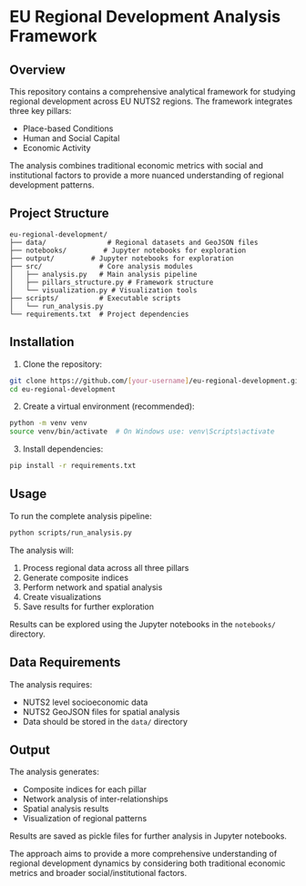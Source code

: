 # EU Regional Development Analysis Framework

## Overview
This repository contains a comprehensive analytical framework for studying regional development across EU NUTS2 regions. The framework integrates three key pillars:
- Place-based Conditions
- Human and Social Capital
- Economic Activity

The analysis combines traditional economic metrics with social and institutional factors to provide a more nuanced understanding of regional development patterns.

## Project Structure
```
eu-regional-development/
├── data/               # Regional datasets and GeoJSON files
├── notebooks/         # Jupyter notebooks for exploration
├── output/         # Jupyter notebooks for exploration
├── src/              # Core analysis modules
│   ├── analysis.py   # Main analysis pipeline
│   ├── pillars_structure.py # Framework structure
│   └── visualization.py # Visualization tools
├── scripts/          # Executable scripts
│   └── run_analysis.py
└── requirements.txt  # Project dependencies
```

## Installation
1. Clone the repository:
```bash
git clone https://github.com/[your-username]/eu-regional-development.git
cd eu-regional-development
```

2. Create a virtual environment (recommended):
```bash
python -m venv venv
source venv/bin/activate  # On Windows use: venv\Scripts\activate
```

3. Install dependencies:
```bash
pip install -r requirements.txt
```

## Usage
To run the complete analysis pipeline:
```bash
python scripts/run_analysis.py
```

The analysis will:
1. Process regional data across all three pillars
2. Generate composite indices
3. Perform network and spatial analysis
4. Create visualizations
5. Save results for further exploration

Results can be explored using the Jupyter notebooks in the `notebooks/` directory.

## Data Requirements
The analysis requires:
- NUTS2 level socioeconomic data
- NUTS2 GeoJSON files for spatial analysis
- Data should be stored in the `data/` directory

## Output
The analysis generates:
- Composite indices for each pillar
- Network analysis of inter-relationships
- Spatial analysis results
- Visualization of regional patterns

Results are saved as pickle files for further analysis in Jupyter notebooks.


The approach aims to provide a more comprehensive understanding of regional development dynamics by considering both traditional economic metrics and broader social/institutional factors.
